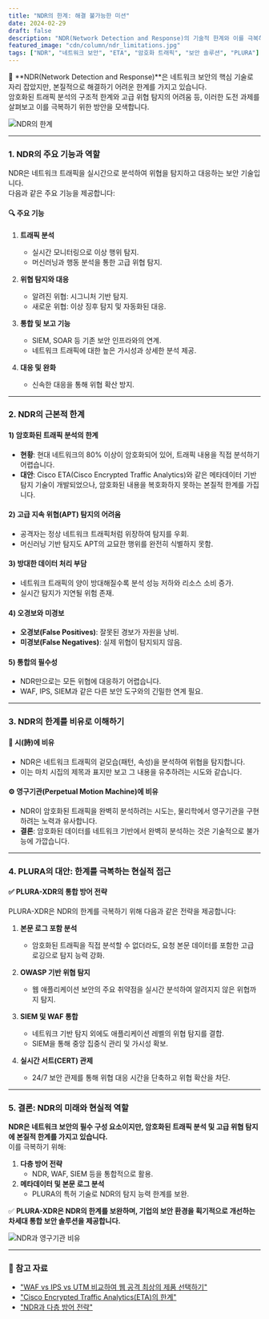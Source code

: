 ```yaml
---
title: "NDR의 한계: 해결 불가능한 미션"
date: 2024-02-29
draft: false
description: "NDR(Network Detection and Response)의 기술적 한계와 이를 극복하기 위한 현실적 접근 방안을 탐구합니다."
featured_image: "cdn/column/ndr_limitations.jpg"
tags: ["NDR", "네트워크 보안", "ETA", "암호화 트래픽", "보안 솔루션", "PLURA"]
---
```


📡 **NDR(Network Detection and Response)**은 네트워크 보안의 핵심 기술로 자리 잡았지만, 본질적으로 해결하기 어려운 한계를 가지고 있습니다.  
암호화된 트래픽 분석의 구조적 한계와 고급 위협 탐지의 어려움 등, 이러한 도전 과제를 살펴보고 이를 극복하기 위한 방안을 모색합니다.

![NDR의 한계](https://blog.plura.io/cdn/column/ndr_limitations.jpg)

<!--more-->
---

### 1. **NDR의 주요 기능과 역할**
NDR은 네트워크 트래픽을 실시간으로 분석하여 위협을 탐지하고 대응하는 보안 기술입니다.  
다음과 같은 주요 기능을 제공합니다:

#### 🔍 **주요 기능**
1. **트래픽 분석**  
   - 실시간 모니터링으로 이상 행위 탐지.
   - 머신러닝과 행동 분석을 통한 고급 위협 탐지.

2. **위협 탐지와 대응**  
   - 알려진 위협: 시그니처 기반 탐지.  
   - 새로운 위협: 이상 징후 탐지 및 자동화된 대응.  

3. **통합 및 보고 기능**  
   - SIEM, SOAR 등 기존 보안 인프라와의 연계.  
   - 네트워크 트래픽에 대한 높은 가시성과 상세한 분석 제공.

4. **대응 및 완화**  
   - 신속한 대응을 통해 위협 확산 방지.  

---

### 2. **NDR의 근본적 한계**

#### 1) 암호화된 트래픽 분석의 한계
- **현황**: 현대 네트워크의 80% 이상이 암호화되어 있어, 트래픽 내용을 직접 분석하기 어렵습니다.  
- **대안**: Cisco ETA(Cisco Encrypted Traffic Analytics)와 같은 메타데이터 기반 탐지 기술이 개발되었으나, 암호화된 내용을 복호화하지 못하는 본질적 한계를 가집니다.

#### 2) 고급 지속 위협(APT) 탐지의 어려움
- 공격자는 정상 네트워크 트래픽처럼 위장하여 탐지를 우회.  
- 머신러닝 기반 탐지도 APT의 교묘한 행위를 완전히 식별하지 못함.

#### 3) 방대한 데이터 처리 부담
- 네트워크 트래픽의 양이 방대해질수록 분석 성능 저하와 리소스 소비 증가.  
- 실시간 탐지가 지연될 위험 존재.

#### 4) 오경보와 미경보
- **오경보(False Positives)**: 잘못된 경보가 자원을 낭비.  
- **미경보(False Negatives)**: 실제 위협이 탐지되지 않음.

#### 5) 통합의 필수성
- NDR만으로는 모든 위협에 대응하기 어렵습니다.  
- WAF, IPS, SIEM과 같은 다른 보안 도구와의 긴밀한 연계 필요.

---

### 3. **NDR의 한계를 비유로 이해하기**

#### 📖 **시(詩)에 비유**  
- NDR은 네트워크 트래픽의 겉모습(패턴, 속성)을 분석하여 위협을 탐지합니다.  
- 이는 마치 시집의 제목과 표지만 보고 그 내용을 유추하려는 시도와 같습니다.

#### ⚙️ **영구기관(Perpetual Motion Machine)에 비유**  
- NDR이 암호화된 트래픽을 완벽히 분석하려는 시도는, 물리학에서 영구기관을 구현하려는 노력과 유사합니다.  
- **결론**: 암호화된 데이터를 네트워크 기반에서 완벽히 분석하는 것은 기술적으로 불가능에 가깝습니다.

---

### 4. **PLURA의 대안: 한계를 극복하는 현실적 접근**

#### ✅ **PLURA-XDR의 통합 방어 전략**
PLURA-XDR은 NDR의 한계를 극복하기 위해 다음과 같은 전략을 제공합니다:

1. **본문 로그 포함 분석**
   - 암호화된 트래픽을 직접 분석할 수 없더라도, 요청 본문 데이터를 포함한 고급 로깅으로 탐지 능력 강화.

2. **OWASP 기반 위협 탐지**
   - 웹 애플리케이션 보안의 주요 취약점을 실시간 분석하여 알려지지 않은 위협까지 탐지.

3. **SIEM 및 WAF 통합**
   - 네트워크 기반 탐지 외에도 애플리케이션 레벨의 위협 탐지를 결합.  
   - SIEM을 통해 중앙 집중식 관리 및 가시성 확보.

4. **실시간 서트(CERT) 관제**
   - 24/7 보안 관제를 통해 위협 대응 시간을 단축하고 위협 확산을 차단.

---

### 5. **결론: NDR의 미래와 현실적 역할**

**NDR은 네트워크 보안의 필수 구성 요소이지만, 암호화된 트래픽 분석 및 고급 위협 탐지에 본질적 한계를 가지고 있습니다.**  
이를 극복하기 위해:
1. **다층 방어 전략**  
   - NDR, WAF, SIEM 등을 통합적으로 활용.  
2. **메타데이터 및 본문 로그 분석**  
   - PLURA의 특허 기술로 NDR의 탐지 능력 한계를 보완.  

✅ **PLURA-XDR은 NDR의 한계를 보완하며, 기업의 보안 환경을 획기적으로 개선하는 차세대 통합 보안 솔루션을 제공합니다.**  

![NDR과 영구기관 비유](https://blog.plura.io/cdn/column/ndr_perpetual_machine.png)

---

### 🔗 참고 자료
- ["WAF vs IPS vs UTM 비교하여 웹 공격 최상의 제품 선택하기"](https://www.plura.io/blog/waf-vs-ips-vs-utm)
- ["Cisco Encrypted Traffic Analytics(ETA)의 한계"](https://www.plura.io/blog/cisco-eta-limitations)
- ["NDR과 다층 방어 전략"](https://www.plura.io/blog/ndr-multi-layer-security)
